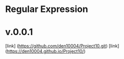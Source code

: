 # Regular Expression
# v.0.0.1
[link] (https://github.com/den10004/Project10.git)
[link] (https://den10004.github.io/Project10/)